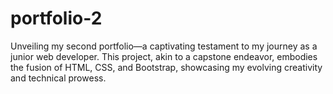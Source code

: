 # portfolio-2
Unveiling my second portfolio—a captivating testament to my journey as a junior web developer. This project, akin to a capstone endeavor, embodies the fusion of HTML, CSS, and Bootstrap, showcasing my evolving creativity and technical prowess.
